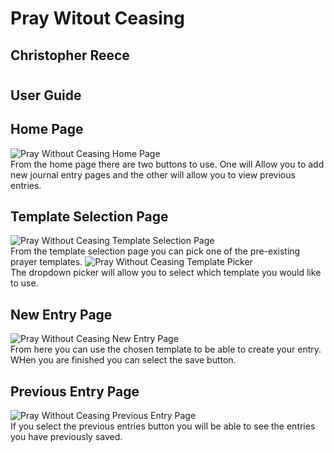 # Pray Witout Ceasing
## Christopher Reece
#
#
## User Guide
## Home Page
<picture>
<img alt = "Pray Without Ceasing Home Page" src = "PWC Home Page.png">
</picture><br>
From the home page there are two buttons to use. One will Allow you to add new journal entry pages and the other will allow you to view previous entries.<br>  

## Template Selection Page
<picture>
<img alt = "Pray Without Ceasing Template Selection Page" src = "PWC Template Selection.png">
</picture><br>
From the template selection page you can pick one of the pre-existing prayer templates. 
<picture>
<img alt = "Pray Without Ceasing Template Picker" src = "PWC Template Picker.png">
</picture><br>
The dropdown picker will allow you to select which template you would like to use.

## New Entry Page
<picture>
<img alt = "Pray Without Ceasing New Entry Page" src = "PWC Prayer Entry Page.png">
</picture><br>
From here you can use the chosen template to be able to create your entry. WHen you are finished you can select the save button.

## Previous Entry Page
<picture>
<img alt = "Pray Without Ceasing Previous Entry Page" src = "PWC Previous ENtries Page.png">
</picture><br>
If you select the previous entries button you will be able to see the entries you have previously saved. 

